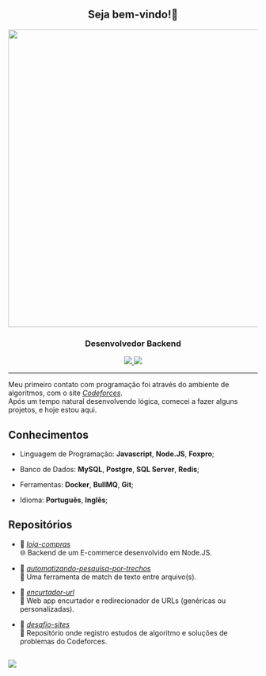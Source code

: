 <h2 align="center">Seja bem-vindo!👋</h2>
<div align="center"> 
  <img src="https://raw.githubusercontent.com/NicolasChirazawa/readme/refs/heads/main/images/haibane_renmei.gif" width="600">
  <h3>Desenvolvedor Backend</h3>
    <a href="mailto:nicolaschfernandes@gmail.com" target="_blank">
      <img src="https://img.shields.io/static/v1?label=%20&labelColor=ff786d&message=Gmail&color=grey&style=for-the-badge&logo=gmail&logoColor=white"/>
    </a>
    <a href="https://www.linkedin.com/in/nicolas-chirazawa/" target="_blank">
      <img src="https://img.shields.io/static/v1?label=%20&labelColor=6de2ff&message=Linkedin&color=grey&style=for-the-badge&logo=&logoColor=white"/>
    </a>
</div>

<hr></hr>

Meu primeiro contato com programação foi através do ambiente de algoritmos, com o site <a href="https://github.com/NicolasChirazawa/desafio-sites"><i>Codeforces</i></a>. <br>
Após um tempo natural desenvolvendo lógica, comecei a fazer alguns projetos, e hoje estou aqui.

<h2>Conhecimentos</h2>

- Linguagem de Programação: <b>Javascript</b>, <b>Node.JS</b>, <b>Foxpro</b>;
  
- Banco de Dados: <b>MySQL</b>, <b>Postgre</b>, <b>SQL Server</b>, <b>Redis</b>;
  
- Ferramentas: <b>Docker</b>, <b>BullMQ</b>, <b>Git</b>;

- Idioma: <b>Português</b>, <b>Inglês</b>;

<h2>Repositórios</h2>

- 📗 <a href="https://github.com/NicolasChirazawa/loja-compras"><i>loja-compras</i></a> <br>
🌐 Backend de um E-commerce desenvolvido em Node.JS.

- 📘 <a href="https://github.com/NicolasChirazawa/automatizando-pesquisa-por-trechos"><i>automatizando-pesquisa-por-trechos</i></a> <br>
📜 Uma ferramenta de match de texto entre arquivo(s).

- 📙 <a href="https://github.com/NicolasChirazawa/encurtador-url"><i>encurtador-url</i></a> <br>
📏 Web app encurtador e redirecionador de URLs (genéricas ou personalizadas).

- 📒 <a href="https://github.com/NicolasChirazawa/desafio-sites"><i>desafio-sites</i></a> <br>
🔎 Repositório onde registro estudos de algoritmo e soluções de problemas do Codeforces.

<h2></h2>
<a href="https://github.com/anuraghazra/github-readme-stats">
  <img align="center" src="https://github-readme-stats.vercel.app/api/top-langs/?username=NicolasChirazawa&layout=compact&hide_border=false&theme=prussian&locale=pt-br"/>
</a>
